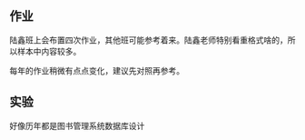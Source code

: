 ## 作业

陆鑫班上会布置四次作业，其他班可能参考着来。陆鑫老师特别看重格式啥的，所以样本中内容较多。

每年的作业稍微有点点变化，建议先对照再参考。

## 实验

好像历年都是图书管理系统数据库设计

